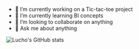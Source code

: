 - 🔭 I’m currently working on a Tic-tac-toe project
- 🌱 I’m currently learning BI concepts
- 👯 I’m looking to collaborate on anything
- 💬 Ask me about anything
<!-- - 🤔 I’m looking for help with ...
- 
- 📫 How to reach me: ...
- 😄 Pronouns: ...
- ⚡ Fun fact: ...
-->


![Lucho's GitHub stats](https://github-readme-stats.vercel.app/api?username=lachezar-dimitrov&theme=dark&show_icons=true&count_private=true)
